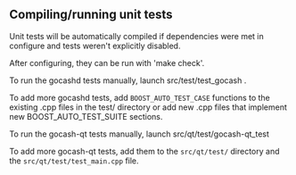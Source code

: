 Compiling/running unit tests
------------------------------------

Unit tests will be automatically compiled if dependencies were met in configure
and tests weren't explicitly disabled.

After configuring, they can be run with 'make check'.

To run the gocashd tests manually, launch src/test/test_gocash .

To add more gocashd tests, add `BOOST_AUTO_TEST_CASE` functions to the existing
.cpp files in the test/ directory or add new .cpp files that
implement new BOOST_AUTO_TEST_SUITE sections.

To run the gocash-qt tests manually, launch src/qt/test/gocash-qt_test

To add more gocash-qt tests, add them to the `src/qt/test/` directory and
the `src/qt/test/test_main.cpp` file.
